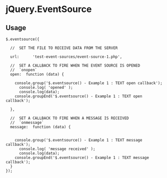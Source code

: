 # jQuery.EventSource


## Usage

    $.eventsource({

      //  SET THE FILE TO RECEIVE DATA FROM THE SERVER

      url:      'test-event-sources/event-source-1.php',

      //  SET A CALLBACK TO FIRE WHEN THE EVENT SOURCE IS OPENED
      //  `onopen`
      open:  function (data) {

        console.group('$.eventsource() - Example 1 : TEXT open callback');
          console.log( 'opened' );
          console.log(data);
        console.groupEnd('$.eventsource() - Example 1 : TEXT open callback');

      },

      //  SET A CALLBACK TO FIRE WHEN A MESSAGE IS RECEIVED
      //  `onmessage`
      message:  function (data) {


        console.group('$.eventsource() - Example 1 : TEXT message callback');
          console.log( 'message received' );
          console.log(data);
        console.groupEnd('$.eventsource() - Example 1 : TEXT message callback');
      }
    });

